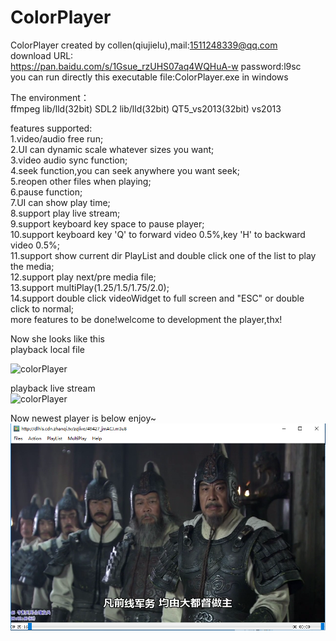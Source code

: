 # ColorPlayer
ColorPlayer created by collen(qiujielu),mail:1511248339@qq.com  
download URL:  
https://pan.baidu.com/s/1Gsue_rzUHS07aq4WQHuA-w  password:l9sc  
you can run directly this executable file:ColorPlayer.exe in windows  

The environment：  
ffmpeg lib/lld(32bit) SDL2 lib/lld(32bit) QT5_vs2013(32bit) vs2013  

features supported:  
1.video/audio free run;  
2.UI can dynamic scale whatever sizes you want;  
3.video audio sync function;  
4.seek function,you can seek anywhere you want seek;  
5.reopen other files when playing;  
6.pause function;  
7.UI can show play time;  
8.support play live stream;  
9.support keyboard key space to pause player;  
10.support keyboard key 'Q' to forward video 0.5%,key 'H' to backward video 0.5%;  
11.support show current dir PlayList and double click one of the list to play the media;  
12.support play next/pre media file;  
13.support multiPlay(1.25/1.5/1.75/2.0);  
14.support double click videoWidget to full screen and "ESC" or double click to normal;  
more features to be done!welcome to development the player,thx!  

Now she looks like this  
playback local file  

![colorPlayer](img/colorPlayer.PNG)  

playback live stream  
![colorPlayer](img/play_live_stream.PNG)  

Now newest player is below enjoy~
![colorPlayer](img/newest_player.PNG)  
